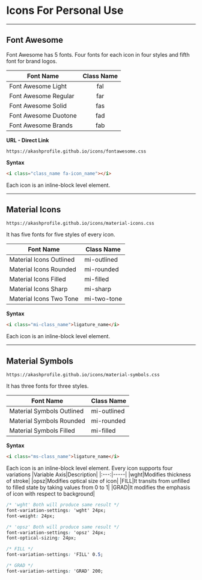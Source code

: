 # Icons For Personal Use
---
## Font Awesome
Font Awesome has 5 fonts. Four fonts for each icon in four styles and fifth font for brand logos.

|Font Name|Class Name|
|---------|:--------:|
|Font Awesome Light| fal|
|Font Awesome Regular|far|
|Font Awesome Solid|fas|
|Font Awesome Duotone|fad|
|Font Awesome Brands|fab|

__URL - Direct Link__
```url
https://akashprofile.github.io/icons/fontawesome.css
```

__Syntax__
```html
<i class="class_name fa-icon_name"></i>
```
Each icon is an inline-block level element.

---
## Material Icons

```url
https://akashprofile.github.io/icons/material-icons.css
```

It has five fonts for five styles of every icon.

|Font Name|Class Name|
|---|-----|
|Material Icons Outlined|mi-outlined|
|Material Icons Rounded|mi-rounded|
|Material Icons Filled|mi-filled|
|Material Icons Sharp|mi-sharp|
|Material Icons Two Tone|mi-two-tone|

__Syntax__
```html
<i class="mi-class_name">ligature_name</i>
```
Each icon is an inline-block level element.

---

## Material Symbols

```url
https://akashprofile.github.io/icons/material-symbols.css
```

It has three fonts for three styles.

|Font Name|Class Name|
|---|-----|
|Material Symbols Outlined|mi-outlined|
|Material Symbols Rounded|mi-rounded|
|Material Symbols Filled|mi-filled|

__Syntax__
```html
<i class="ms-class_name">ligature_name</i>
```
Each icon is an inline-block level element. Every icon supports four variations
|Variable Axis|Description|
|:---:|-----|
|wght|Modifies thickness of stroke|
|opsz|Modifies optical size of icon|
|FILL|It transits from unfilled to filled state by taking values from 0 to 1|
|GRAD|It modifies the emphasis of icon with respect to background|

```css
/* 'wght' Both will produce same result */
font-variation-settings: 'wght' 24px;
font-weight: 24px;

/* 'opsz' Both will produce same result */
font-variation-settings: 'opsz' 24px;
font-optical-sizing: 24px;

/* FILL */
font-variation-settings: 'FILL' 0.5;

/* GRAD */
font-variation-settings: 'GRAD' 200;
```

